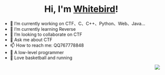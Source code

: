 <h1 align="center">Hi, I'm <a href="https://91wxk.cn/">Whitebird</a>!</h1> 


- 🔭 I’m currently working on CTF、C、C++、Python、Web、Java...
- 🌱 I’m currently learning Reverse
- 👯 I’m looking to collaborate on CTF
- 💬 Ask me about CTF
- 📫 How to reach me: QQ767778848
- 🤣 A low-level programmer
- 🏃‍  Love basketball and running
<img align="right" src="https://github-readme-stats.vercel.app/api?username=whitebird001&show_icons=true">

